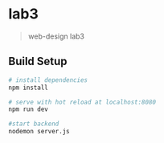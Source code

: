 # lab3

> web-design lab3

## Build Setup


``` bash
# install dependencies
npm install

# serve with hot reload at localhost:8080
npm run dev

#start backend
nodemon server.js
